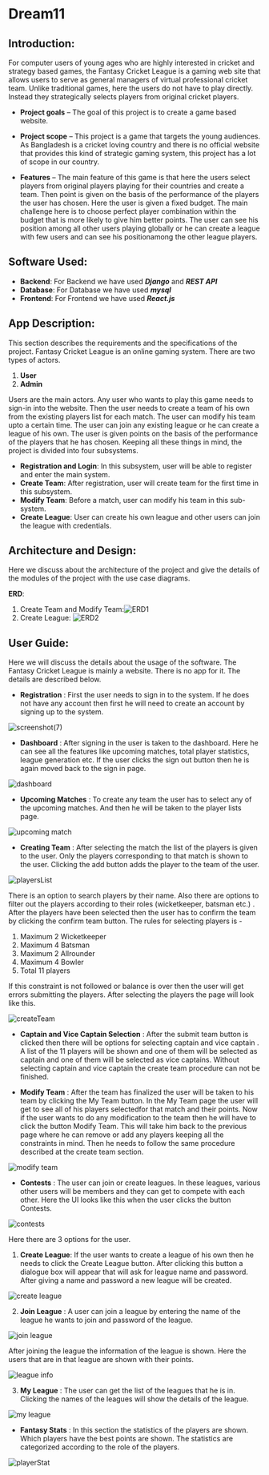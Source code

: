 # Dream11
## Introduction:
For computer users of young ages who are highly interested in cricket
and strategy based games, the Fantasy Cricket League is a gaming
web site that allows users to serve as general managers of virtual
professional cricket team. Unlike traditional games, here the users do
not have to play directly. Instead they strategically selects players from
original cricket players.
  - **Project goals** – The goal of this project is to create a game based website.
  
  - **Project scope** – This project is a game that targets the young
  audiences. As Bangladesh is a cricket loving country and there
  is no official website that provides this kind of strategic
  gaming system, this project has a lot of scope in our country.
  
  - **Features** – The main feature of this game is that here the
  users select players from original players playing for their
  countries and create a team. Then point is given on the basis
  of the performance of the players the user has chosen. Here
  the user is given a fixed budget. The main challenge here is to
  choose perfect player combination within the budget that is
  more likely to give him better points. The user can see his
  position among all other users playing globally or he can
  create a league with few users and can see his positionamong the other league players.
  
## Software Used:
- **Backend**: For Backend we have used ***Django*** and ***REST API***
- **Database**: For Database we have used ***mysql***
- **Frontend**: For Frontend we have used ***React.js*** 

## App Description:
This section describes the requirements and the specifications of the
project. Fantasy Cricket League is an online gaming system. There are two
types of actors.
  1. **User**
  2. **Admin**
 
Users are the main actors. Any user who wants to play this game needs
to sign-in into the website. Then the user needs to create a team of his
own from the existing players list for each match. The user can modify
his team upto a certain time. The user can join any existing league or he
can create a league of his own. The user is given points on the basis of
the performance of the players that he has chosen. Keeping all these
things in mind, the project is divided into four subsystems.

- **Registration and Login**: In this subsystem, user will be able to
register and enter the main system.
- **Create Team**: After registration, user will create team for the first
time in this subsystem.
- **Modify Team**: Before a match, user can modify his team in this
sub-system.
- **Create League**: User can create his own league and other users
can join the league with credentials.

## Architecture and Design:
Here we discuss about the architecture of the project and give the
details of the modules of the project with the use case diagrams.

**ERD**:
1. Create Team and Modify Team:![ERD1](https://user-images.githubusercontent.com/33545768/94069442-696f7500-fe12-11ea-9d86-db552f39ab2f.png)
2. Create League: ![ERD2](https://user-images.githubusercontent.com/33545768/94069629-bce1c300-fe12-11ea-8445-b25566f260c0.png)

## User Guide:
Here we will discuss the details about the usage of the software. The
Fantasy Cricket League is mainly a website. There is no app for it. The
details are described below.

- **Registration** : First the user needs to sign in to the system. If he does not have any account then first he will need to create an account by signing up to the system.

![screenshot(7)](https://user-images.githubusercontent.com/33545768/94070776-9e7cc700-fe14-11ea-8eec-66300807a35c.png)

- **Dashboard** : After signing in the user is taken to the dashboard. Here he can see all the features like upcoming matches, total player statistics, league generation etc. If the user clicks the sign out button then he is again moved back to the sign in page.

![dashboard](https://user-images.githubusercontent.com/33545768/94152586-90bf5400-fe9d-11ea-8b81-44e38f84bb01.png)

- **Upcoming Matches** : To create any team the user has to select any of the upcoming matches. And then he will be taken to the player lists page.

![upcoming match](https://user-images.githubusercontent.com/33545768/94154325-9322ad80-fe9f-11ea-9e26-b904e76a16f9.png)

- **Creating Team** : After selecting the match the list of the players is given to the user. Only the players corresponding to that match is shown to the user. Clicking the add button adds the player to the team of the user.

![playersList](https://user-images.githubusercontent.com/33545768/94155965-5bb50080-fea1-11ea-802c-6bfb91cf51a1.png)

There is an option to search players by their name. Also there are options to filter out the players according to their roles (wicketkeeper, batsman etc.) . After the players have been selected then the user has to confirm the team by clicking the confirm team button. The rules for selecting players is -
  1. Maximum 2 Wicketkeeper
  2. Maximum 4 Batsman
  3. Maximum 2 Allrounder
  4. Maximum 4 Bowler
  5. Total 11 players

If this constraint is not followed or balance is over then the user will get errors submitting the players. After selecting the players the page will look like this.

![createTeam](https://user-images.githubusercontent.com/33545768/94154544-d0873b00-fe9f-11ea-8bb7-5e25549c0568.png)

- **Captain and Vice Captain Selection** : After the submit
team button is clicked then there will be options for
selecting captain and vice captain . A list of the 11 players
will be shown and one of them will be selected as captain
and one of them will be selected as vice captains. Without
selecting captain and vice captain the create team procedure
can not be finished.

- **Modify Team** : After the team has finalized the user will be
taken to his team by clicking the My Team button. In the My
Team page the user will get to see all of his players selectedfor that match and their points. Now if the user wants to do
any modification to the team then he will have to click the
button Modify Team. This will take him back to the previous
page where he can remove or add any players keeping all
the constraints in mind. Then he needs to follow the same
procedure described at the create team section.

![modify team](https://user-images.githubusercontent.com/33545768/94156325-ca925980-fea1-11ea-929b-fc40c118852d.png)

- **Contests** : The user can join or create leagues. In these leagues,
various other users will be members and they can get to compete
with each other. Here the UI looks like this when the user clicks
the button Contests.

![contests](https://user-images.githubusercontent.com/33545768/94156493-f3b2ea00-fea1-11ea-89e3-f324e73e418d.png)

Here there are 3 options for the user.
  1. **Create League**: If the user wants to create a league of his
  own then he needs to click the Create League button. After
  clicking this button a dialogue box will appear that will ask
  for league name and password. After giving a name and
  password a new league will be created.
  
  ![create league](https://user-images.githubusercontent.com/33545768/94156782-4b515580-fea2-11ea-9ffd-08ba3f45ed73.png)

  2. **Join League** : A user can join a league by entering the name
  of the league he wants to join and password of the league.
  
  ![join league](https://user-images.githubusercontent.com/33545768/94156920-7045c880-fea2-11ea-8b90-a1709edf262b.png)

  After joining the league the information of the league is
  shown. Here the users that are in that league are shown
  with their points.
  
  ![league info](https://user-images.githubusercontent.com/33545768/94157038-923f4b00-fea2-11ea-8f1a-01ef4f28d3ef.png)

  3. **My League** : The user can get the list of the leagues that he
  is in. Clicking the names of the leagues will show the details
  of the league.
  
  ![my league](https://user-images.githubusercontent.com/33545768/94157361-f82bd280-fea2-11ea-8e6c-6a5f18cdd0f8.png)

- **Fantasy Stats** : In this section the statistics of the players are shown. Which players have the best points are shown. The statistics are categorized according to the role of the players.

![playerStat](https://user-images.githubusercontent.com/33545768/94165928-8fe1ee80-feac-11ea-864d-d843f60697c4.png)
